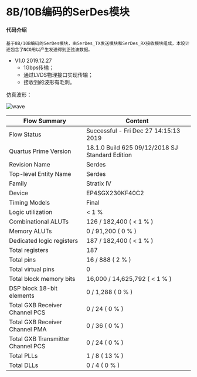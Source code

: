 # 8B/10B编码的SerDes模块

#### 代码介绍
    基于8B/10B编码的SerDes模块，由SerDes_TX发送模块和SerDes_RX接收模块组成，本设计还包含了NCO用以产生发送得到正弦波数据。

* V1.0   2019.12.27
    * 1Gbps传输；
    * 通过LVDS物理接口实现传输；
    * 接收到的波形有毛刺。

仿真波形：

![wave](https://raw.githubusercontent.com/Verdvana/Dec8b10b/master/Simulation/enc8b10b_TB/wave.jpg)


| Flow Summary | Content |
| --- | --- |
| Flow Status | Successful - Fri Dec 27 14:15:13 2019 |
| Quartus Prime Version | 18.1.0 Build 625 09/12/2018 SJ Standard Edition |
| Revision Name | Serdes |
| Top-level Entity Name | Serdes |
| Family | Stratix IV |
| Device | EP4SGX230KF40C2 |
| Timing Models | Final |
| Logic utilization | < 1 % |
| Combinational ALUTs | 126 / 182,400 ( < 1 % ) |
| Memory ALUTs | 0 / 91,200 ( 0 % ) |
| Dedicated logic registers | 187 / 182,400 ( < 1 % ) |
| Total registers | 187 |
| Total pins | 16 / 888 ( 2 % ) |
| Total virtual pins | 0 |
| Total block memory bits | 16,000 / 14,625,792 ( < 1 % ) |
| DSP block 18-bit elements | 0 / 1,288 ( 0 % ) |
| Total GXB Receiver Channel PCS | 0 / 24 ( 0 % ) |
| Total GXB Receiver Channel PMA | 0 / 36 ( 0 % ) |
| Total GXB Transmitter Channel PCS | 0 / 24 ( 0 % ) |
| Total PLLs | 1 / 8 ( 13 % ) |
| Total DLLs | 0 / 4 ( 0 % ) |




